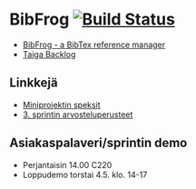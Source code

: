 # BibFrog [![Build Status](https://travis-ci.org/lesktimo/BibFrog.svg?branch=master)](https://travis-ci.org/lesktimo/BibFrog)

* [BibFrog - a BibTex reference manager](http://bibfrog.herokuapp.com/)
* [Taiga Backlog](https://tree.taiga.io/project/w4ldo-nimetonsammakko/backlog)

## Linkkejä

* [Miniprojektin speksit](https://github.com/mluukkai/ohtu2017/wiki/miniprojekti-speksi)
* [3. sprintin arvosteluperusteet](https://github.com/mluukkai/ohtu2017/wiki/Miniprojektin-arvosteluperusteita#sprintin-3-arvosteluperusteet)

## Asiakaspalaveri/sprintin demo
* Perjantaisin 14.00 C220
* Loppudemo torstai 4.5. klo. 14-17
